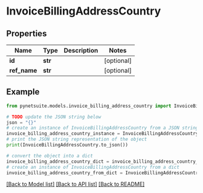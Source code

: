 # InvoiceBillingAddressCountry


## Properties

Name | Type | Description | Notes
------------ | ------------- | ------------- | -------------
**id** | **str** |  | [optional] 
**ref_name** | **str** |  | [optional] 

## Example

```python
from pynetsuite.models.invoice_billing_address_country import InvoiceBillingAddressCountry

# TODO update the JSON string below
json = "{}"
# create an instance of InvoiceBillingAddressCountry from a JSON string
invoice_billing_address_country_instance = InvoiceBillingAddressCountry.from_json(json)
# print the JSON string representation of the object
print(InvoiceBillingAddressCountry.to_json())

# convert the object into a dict
invoice_billing_address_country_dict = invoice_billing_address_country_instance.to_dict()
# create an instance of InvoiceBillingAddressCountry from a dict
invoice_billing_address_country_from_dict = InvoiceBillingAddressCountry.from_dict(invoice_billing_address_country_dict)
```
[[Back to Model list]](../README.md#documentation-for-models) [[Back to API list]](../README.md#documentation-for-api-endpoints) [[Back to README]](../README.md)


